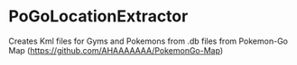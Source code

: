 # PoGoLocationExtractor
Creates Kml files for Gyms and Pokemons from .db files from Pokemon-Go Map (https://github.com/AHAAAAAAA/PokemonGo-Map)
